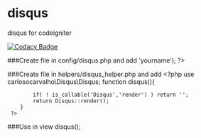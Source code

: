 # disqus
disqus for codeigniter 

[![Codacy Badge](https://www.codacy.com/project/badge/9dc273e4a21d46e7a2895561da6cb994)](https://www.codacy.com/app/contato_2/disqus)

###Create file in config/disqus.php and add 
     <?php 
        $config['disqus']=array('disqus_name'=>'yourname');
     ?>

###Create file in helpers/disqus_helper.php and add 
     <?php 
        use carlosocarvalho\Disqus\Disqus;
        function disqus(){
        
            if( ! is_callable('Disqus','render') ) return '';
            return Disqus::render();
        }
     ?>     
     

###Use in view 
   disqus(); 
  
